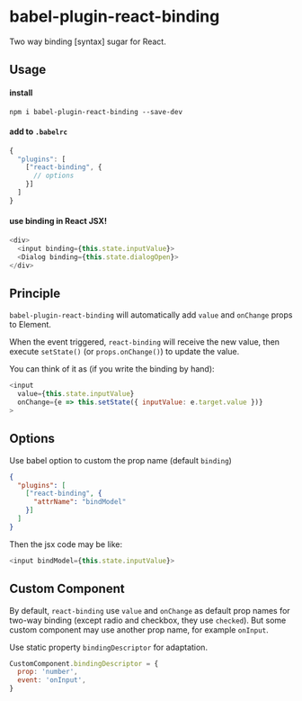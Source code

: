 # babel-plugin-react-binding

Two way binding [syntax] sugar for React.

## Usage

#### install

```
npm i babel-plugin-react-binding --save-dev
```

####  add to `.babelrc`

```js
{
  "plugins": [
    ["react-binding", {
      // options
    }]
  ]
}
```

#### use binding in React JSX!

```javascript
<div>
  <input binding={this.state.inputValue}>
  <Dialog binding={this.state.dialogOpen}>
</div>
```

## Principle

`babel-plugin-react-binding` will automatically add `value` and `onChange` props to Element.

When the event triggered, `react-binding` will receive the new value, then execute `setState()` (or `props.onChange()`) to update the value.

You can think of it as (if you write the binding by hand):

```javascript
<input
  value={this.state.inputValue}
  onChange={e => this.setState({ inputValue: e.target.value })}
>
```

## Options

Use babel option to custom the prop name (default `binding`)

```json
{
  "plugins": [
    ["react-binding", {
      "attrName": "bindModel"
    }]
  ]
}
```

Then the jsx code may be like:

```javascript
<input bindModel={this.state.inputValue}>
```

## Custom Component

By default, `react-binding` use `value` and `onChange` as default prop names for two-way binding (except radio and checkbox, they use `checked`). But some custom component may use another prop name, for example `onInput`.

Use static property `bindingDescriptor` for adaptation.

```javascript
CustomComponent.bindingDescriptor = {
  prop: 'number',
  event: 'onInput',
}
```
